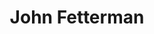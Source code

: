 ---
layout: default
tag: PA
title: John Fetterman
image: http://chriscasella.com/wp-content/uploads/2009/11/IMG_2436.jpg
district: 
party: Democrat
seat: Senate
website: https://johnfetterman.com/
donate: https://secure.actblue.com/contribute/page/sdjohnfetterman
---